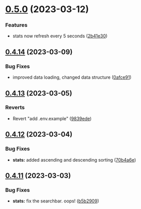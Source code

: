 # [0.5.0](https://github.com/Torwent/wasp-webapp/compare/v0.4.14...v0.5.0) (2023-03-12)


### Features

* stats now refresh every 5 seconds ([2b41e30](https://github.com/Torwent/wasp-webapp/commit/2b41e30227709be0f5276fb518373dabd2c434a3))



## [0.4.14](https://github.com/Torwent/wasp-webapp/compare/v0.4.13...v0.4.14) (2023-03-09)


### Bug Fixes

* improved data loading, changed data structure ([0afce91](https://github.com/Torwent/wasp-webapp/commit/0afce9178eb30762bf8748ccb831da12cba41170))



## [0.4.13](https://github.com/Torwent/wasp-webapp/compare/v0.4.12...v0.4.13) (2023-03-05)


### Reverts

* Revert "add .env.example" ([9839ede](https://github.com/Torwent/wasp-webapp/commit/9839edef50aeae0210e2086dd4d2292bc70e4da2))



## [0.4.12](https://github.com/Torwent/wasp-webapp/compare/v0.4.11...v0.4.12) (2023-03-04)


### Bug Fixes

* **stats:** added ascending and descending sorting ([70b4a6e](https://github.com/Torwent/wasp-webapp/commit/70b4a6e7d84bbd05386da7a63f5af96bce6da2a3))



## [0.4.11](https://github.com/Torwent/wasp-webapp/compare/v0.4.10...v0.4.11) (2023-03-03)


### Bug Fixes

* **stats:** fix the searchbar. oops! ([b5b2909](https://github.com/Torwent/wasp-webapp/commit/b5b2909b059c1fcfa861e4cec0ce9c3c48340207))



